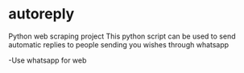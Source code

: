 # autoreply
Python web scraping project This python script can be used to send automatic replies to people sending you wishes through whatsapp 

-Use whatsapp for web
